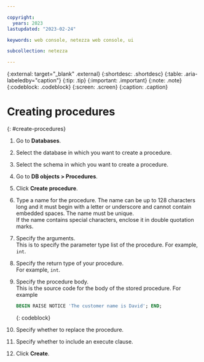 ```yaml
---

copyright:
  years: 2023
lastupdated: "2023-02-24"

keywords: web console, netezza web console, ui

subcollection: netezza

---
```


{:external: target="_blank" .external}
{:shortdesc: .shortdesc}
{:table: .aria-labeledby="caption"}
{:tip: .tip}
{:important: .important}
{:note: .note}
{:codeblock: .codeblock}
{:screen: .screen}
{:caption: .caption}

# Creating procedures
{: #create-procedures}

1. Go to **Databases**.
1. Select the database in which you want to create a procedure.
1. Select the schema in which you want to create a procedure.
1. Go to **DB objects > Procedures**.
1. Click **Create procedure**.
1. Type a name for the procedure.
   The name can be up to 128 characters long and it must begin with a letter or underscore and cannot contain embedded spaces. The name must be unique.  
   If the name contains special characters, enclose it in double quotation marks.  
1. Specify the arguments.  
   This is to specify the parameter type list of the procedure. For example, `int`.
1. Specify the return type of your procedure.  
   For example, `int`.
1. Specify the procedure body.  
   This is the source code for the body of the stored procedure. For example

   ```sql
   BEGIN RAISE NOTICE 'The customer name is David'; END;
   ```
   {: codeblock}

1. Specify whether to replace the procedure.
1. Specify whether to include an execute clause.
1. Click **Create**.
